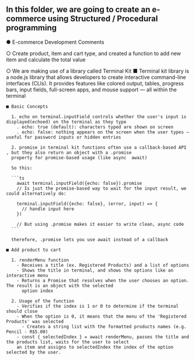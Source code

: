 ## In this folder, we are going to create an e-commerce using Structured / Procedural programming

● E-commerce Development Comments

  ○ Create product, item and cart type, and created a function to add new item and calculate the total value

  ○ We are making use of a library called Terminal Kit
    ■ Terminal kit library is a node.js library that allows developers to create interactive command-line interfaces (CLIs).
    It provides features like colored output, tables, progress bars, input fields, full-screen apps, and mouse support — all
    within the terminal

    ■ Basic Concepts

      1. echo on terminal.inputField controls whether the user's input is displayed(echoed) on the terminal as they type
        . echo: true (default): characters typed are shown on screen
        . echo: false: nothing appears on the screen when the user types — useful for password inputs or hidden entries
      
      2. promise in terminal kit functions often use a callback-based API , but they also return an object with a .promise
      property for promise-based usage (like async  await)
  
      So this: 

      ```ts
        await terminal.inputField({echo: false}).promise
        // Is just the promise-based way to wait for the input result, we could alternatively do:

        terminal.inputField({echo: false}, (error, input) => {
          // handle input here
        })

        // But using .promise makes it easier to write clean, async code
      ```

      therefore, .promise lets you use await instead of a callback

    ■ Add product to cart

      1. renderMenu function
        - Receives a title (ex. Registered Products) and a list of options
        - Shows the title in terminal, and shows the options like an interactive menu
        - Returns a Promise that resolves when the user chooses an option. The result is an object with the selected
          option index

      2. Usage of the function
        - Verifies if the index is 1 or 0 to determine if the terminal should close
        - When the option is 0, it means that the menu of the 'Registered Products' was selected
          - Creates a string list with the formatted products names (e.g. Pencil - R$5.00)
        - const { selectedIndex } = await renderMenu, passes the title and the products list, waits for the user to select
        an item and assigns to selectedIndex the index of the option selected by the user.


      